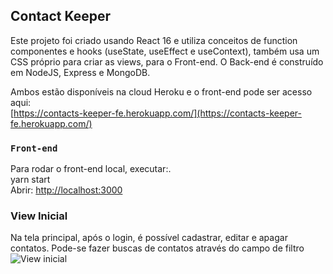 ## Contact Keeper

Este projeto foi criado usando React 16 e utiliza conceitos de function componentes e hooks (useState, useEffect e useContext), também usa um CSS próprio para criar as views, para o Front-end. O Back-end é construído em NodeJS, Express e MongoDB. <br />

Ambos estão disponíveis na cloud Heroku e o front-end pode ser acesso aqui: <br />
[https://contacts-keeper-fe.herokuapp.com/](https://contacts-keeper-fe.herokuapp.com/)

### `Front-end`

Para rodar o front-end local, executar:.<br />
yarn start <br />
Abrir: [http://localhost:3000](http://localhost:3000)

### View Inicial

Na tela principal, após o login, é possível cadastrar, editar e apagar contatos. Pode-se fazer buscas de contatos através do campo de filtro
![View inicial](tela01.PNG)
